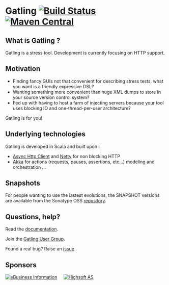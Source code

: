 # Gatling [![Build Status](https://travis-ci.org/gatling/gatling.svg?branch=master)](https://travis-ci.org/gatling/gatling) [![Maven Central](https://maven-badges.herokuapp.com/maven-central/io.gatling/gatling-core/badge.svg)](https://maven-badges.herokuapp.com/maven-central/io.gatling/gatling-core/)

## What is Gatling ?

Gatling is a stress tool.
Development is currently focusing on HTTP support.

## Motivation

* Finding fancy GUIs not that convenient for describing stress tests, what you want is a friendly expressive DSL?
* Wanting something more convenient than huge XML dumps to store in your source version control system?
* Fed up with having to host a farm of injecting servers because your tool uses blocking IO and one-thread-per-user architecture?

Gatling is for you!

## Underlying technologies

Gatling is developed in Scala and built upon :

* [Async Http Client](https://github.com/AsyncHttpClient/async-http-client) and [Netty](http://netty.io) for non blocking HTTP
* [Akka](http://akka.io) for actions (requests, pauses, assertions, etc...) modeling and orchestration
...


## Snapshots

For people wanting to use the lastest evolutions, the SNAPSHOT versions are available from the Sonatype OSS [repository](https://oss.sonatype.org/content/repositories/snapshots/io/gatling/highcharts/gatling-charts-highcharts/).


## Questions, help?

Read the [documentation](http://gatling.io/#/docs).

Join the [Gatling User Group](https://groups.google.com/group/gatling).

Found a real bug? Raise an [issue](https://github.com/gatling/gatling/issues?sort=created&direction=desc&state=open).

## Sponsors

[![eBusiness Information](https://github.com/gatling/gatling/wiki/img/ebi_logo.png)](https://github.com/gatling/gatling/wiki/Sponsors)&nbsp;&nbsp;&nbsp;&nbsp;
[![Highsoft AS](https://github.com/gatling/gatling/wiki/img/highsoft_logo.png)](https://github.com/gatling/gatling/wiki/Sponsors)&nbsp;&nbsp;&nbsp;&nbsp;
